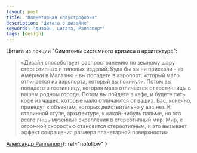 ```yaml
---
layout: post
title: "Планетарная клаустрофобия"
description: "Цитата о дизайне"
keywords: "дизайн, цитата, Раппапорт" 
tags: [design]
---
```


Цитата из лекции "Симптомы системного кризиса в архитектуре":

> «Дизайн способствует распространению по земному шару стереотипных и типовых
> изделий. Куда бы вы ни приехали - из Америки в Малазию - вы попадете
> в аэропорт, который мало отличается из аэропорта, который вы покинули.
> Потом вы попадете в гостинницу, которая мало отличается от гостинницы
> в вашем родном городе. Потом вы пойдете в кафе, и будете пить кофе из чашек,
> которые мало отличаются от ваших. Вас, конечно, приведут к объектам,
> которых действительно у вас нет. К старинной ступе, архитектуре,
> к какой-нибудь пальме, но это всего лишь музейные вкрапления в стереотипный
> мир. Мир, с огромной скоростью становится стереотипным, и это вызывает эффект
> сокращения размера планетарной поверхности»

[Александр Раппапорт][]{: rel="nofollow" }

[Александр Раппапорт]: http://ru.wikipedia.org/wiki/%D0%A0%D0%B0%D0%BF%D0%BF%D0%B0%D0%BF%D0%BE%D1%80%D1%82,_%D0%90%D0%BB%D0%B5%D0%BA%D1%81%D0%B0%D0%BD%D0%B4%D1%80_%D0%93%D0%B5%D1%80%D0%B1%D0%B5%D1%80%D1%82%D0%BE%D0%B2%D0%B8%D1%87